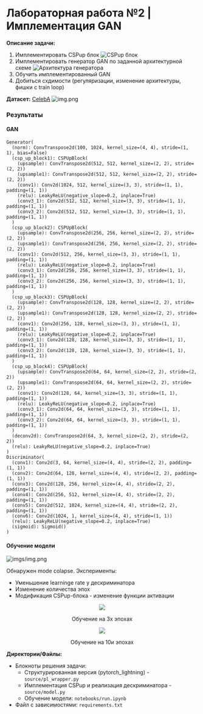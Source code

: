 # Лабораторная работа №2 | Имплементация GAN

**Описание задачи:**
1. Имплементировать CSPup блок
![CSPup блок](imgs/csp_up.jpg)
2. Имплементировать генератор GAN по заданной архитектурной схеме
![Архитектура генератора](imgs/generator.jpg)
3. Обучить имплементированный GAN
4. Добиться схдимости (регуляризации, изменение архитектуры, фишки с train loop)

**Датасет:** [CelebA](https://mmlab.ie.cuhk.edu.hk/projects/CelebA.html)
![img.png](imgs/img.png)



### Результаты
#### GAN

```text
Generator(
  (norm): ConvTranspose2d(100, 1024, kernel_size=(4, 4), stride=(1, 1), bias=False)
  (csp_up_block1): CSPUpBlock(
    (upsample): ConvTranspose2d(512, 512, kernel_size=(2, 2), stride=(2, 2))
    (upsample1): ConvTranspose2d(512, 512, kernel_size=(2, 2), stride=(2, 2))
    (conv1): Conv2d(1024, 512, kernel_size=(3, 3), stride=(1, 1), padding=(1, 1))
    (relu): LeakyReLU(negative_slope=0.2, inplace=True)
    (conv3_1): Conv2d(512, 512, kernel_size=(3, 3), stride=(1, 1), padding=(1, 1))
    (conv3_2): Conv2d(512, 512, kernel_size=(3, 3), stride=(1, 1), padding=(1, 1))
  )
  (csp_up_block2): CSPUpBlock(
    (upsample): ConvTranspose2d(256, 256, kernel_size=(2, 2), stride=(2, 2))
    (upsample1): ConvTranspose2d(256, 256, kernel_size=(2, 2), stride=(2, 2))
    (conv1): Conv2d(512, 256, kernel_size=(3, 3), stride=(1, 1), padding=(1, 1))
    (relu): LeakyReLU(negative_slope=0.2, inplace=True)
    (conv3_1): Conv2d(256, 256, kernel_size=(3, 3), stride=(1, 1), padding=(1, 1))
    (conv3_2): Conv2d(256, 256, kernel_size=(3, 3), stride=(1, 1), padding=(1, 1))
  )
  (csp_up_block3): CSPUpBlock(
    (upsample): ConvTranspose2d(128, 128, kernel_size=(2, 2), stride=(2, 2))
    (upsample1): ConvTranspose2d(128, 128, kernel_size=(2, 2), stride=(2, 2))
    (conv1): Conv2d(256, 128, kernel_size=(3, 3), stride=(1, 1), padding=(1, 1))
    (relu): LeakyReLU(negative_slope=0.2, inplace=True)
    (conv3_1): Conv2d(128, 128, kernel_size=(3, 3), stride=(1, 1), padding=(1, 1))
    (conv3_2): Conv2d(128, 128, kernel_size=(3, 3), stride=(1, 1), padding=(1, 1))
  )
  (csp_up_block4): CSPUpBlock(
    (upsample): ConvTranspose2d(64, 64, kernel_size=(2, 2), stride=(2, 2))
    (upsample1): ConvTranspose2d(64, 64, kernel_size=(2, 2), stride=(2, 2))
    (conv1): Conv2d(128, 64, kernel_size=(3, 3), stride=(1, 1), padding=(1, 1))
    (relu): LeakyReLU(negative_slope=0.2, inplace=True)
    (conv3_1): Conv2d(64, 64, kernel_size=(3, 3), stride=(1, 1), padding=(1, 1))
    (conv3_2): Conv2d(64, 64, kernel_size=(3, 3), stride=(1, 1), padding=(1, 1))
  )
  (deconv2d): ConvTranspose2d(64, 3, kernel_size=(2, 2), stride=(2, 2))
  (relu): LeakyReLU(negative_slope=0.2, inplace=True)
)
Discriminator(
  (conv1): Conv2d(3, 64, kernel_size=(4, 4), stride=(2, 2), padding=(1, 1))
  (conv2): Conv2d(64, 128, kernel_size=(4, 4), stride=(2, 2), padding=(1, 1))
  (conv3): Conv2d(128, 256, kernel_size=(4, 4), stride=(2, 2), padding=(1, 1))
  (conv4): Conv2d(256, 512, kernel_size=(4, 4), stride=(2, 2), padding=(1, 1))
  (conv5): Conv2d(512, 1024, kernel_size=(4, 4), stride=(2, 2), padding=(1, 1))
  (conv6): Conv2d(1024, 1, kernel_size=(4, 4), stride=(1, 1))
  (relu): LeakyReLU(negative_slope=0.2, inplace=True)
  (sigmoid): Sigmoid()
)

```
#### Обучение модели

![imgs/img.png](imgs/logs_tensorboard.png)

Обнаружен mode colapse.
Эксперименты:
- Уменьшение learninge rate у дескриминатора
- Изменение количества эпох
- Модификация CSPup-блока - изменение функции активации

<div style='text-align:center'>
  <img src ='imgs/generate_img.png'>
  <p style='text-align:center'> Обучение на 3х эпохах </p>
</div>

<div style='text-align:center'>
  <img src ='imgs/generate_img_10.png'>
  <p style='text-align:center'> Обучение на 10и эпохах </p>
</div>


**Директории/Файлы:**
- Блокноты решения задачи:
  - Структурированная версия (pytorch_lightning) - `source/pl_wrapper.py`
  - Имплементация CSPup и реализация дескриминатора - `source/model.py`
  - Обучение модели: `notebooks/run.ipynb`
- Файл с зависимостями: `requirements.txt`